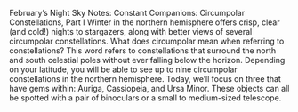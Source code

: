 February’s Night Sky Notes: Constant Companions: Circumpolar Constellations, Part I 
 Winter in the northern hemisphere offers crisp, clear (and cold!) nights to stargazers, along with better views of several circumpolar constellations. What does circumpolar mean when referring to constellations? This word refers to constellations that surround the north and south celestial poles without ever falling below the horizon. Depending on your latitude, you will be able to see up to nine circumpolar constellations in the northern hemisphere. Today, we’ll focus on three that have gems within: Auriga, Cassiopeia, and Ursa Minor. These objects can all be spotted with a pair of binoculars or a small to medium-sized telescope.